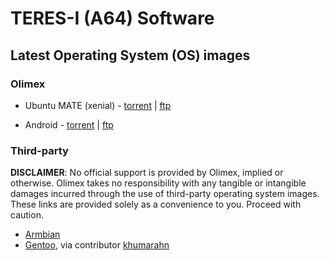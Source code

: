 # TERES-I (A64) Software

## Latest Operating System (OS) images

### Olimex

- Ubuntu MATE (xenial) - [torrent](ftp://staging.olimex.com/Allwinner_Images/A64-Teres/linux/xenial-teres-bspkernel-20190121_144941_EET-1_hdmi_out_v1_5.torrent) | [ftp](ftp://staging.olimex.com/Allwinner_Images/A64-Teres/linux/xenial-teres-bspkernel-20190121_144941_EET-1_hdmi_out_v1_5.zip)

- Android - [torrent](ftp://staging.olimex.com/Allwinner_Images/A64-Teres/android/android_teres_rev4.torrent) | [ftp](ftp://staging.olimex.com/Allwinner_Images/A64-Teres/android/android_teres_rev4.zip)

### Third-party

**DISCLAIMER**: No official support is provided by Olimex, implied or otherwise.
Olimex takes no responsibility with any tangible or intangible damages incurred through the use of third-party operating system images.
These links are provided solely as a convenience to you.
Proceed with caution.

- [Armbian](https://www.armbian.com/olimex-teres-a64)
- [Gentoo](https://github.com/khumarahn/teres1-gentoo), via contributor [khumarahn](https://github.com/khumarahn)

